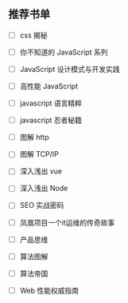 
## 推荐书单
- [ ] css 揭秘
- [ ] 你不知道的 JavaScript 系列
- [ ] JavaScript 设计模式与开发实践
- [ ] 高性能 JavaScript
- [ ] javascript 语言精粹
- [ ] javascript 忍者秘籍
- [ ] 图解 http
- [ ] 图解 TCP/IP
- [ ] 深入浅出 vue
- [ ] 深入浅出 Node
- [ ] SEO 实战密码
- [ ] 凤凰项目一个it运维的传奇故事
- [ ] 产品思维
- [ ] 算法图解
- [ ] 算法帝国
- [ ] Web 性能权威指南

